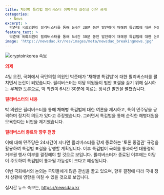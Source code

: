 ```yaml
---
title: 채상병 특검법 필리버스터 여박준태 화장실 이유 공개
categories:
  - News
excerpt: >
  박준태 국회의원이 필리버스터를 통해 6시간 30분 동안 발언하며 채해병 특검법에 대한 논의를 이어가고 있다. 국회는 야당과 여당 간의 격렬한 논쟁 속에서 필리버스터가 계속되고 있으며, 특검법의 표결이 예정되어 있다. 이에 따라 야당 주도로 특검법이 통과될 가능성이 크며, 여당은 대통령에게 거부권 행사를 제안할 방침이다. 현재 국회의 공백 자리가 눈에 띄고 있어 관심이 집중되고 있다.
feature_text: >
  박준태 국회의원이 필리버스터를 통해 6시간 30분 동안 발언하며 채해병 특검법에 대한 논의를 이어가고 있다. 국회는 야당과 여당 간의 격렬한 논쟁 속에서 필리버스터가 계속되고 있으며, 특검법의 표결이 예정되어 있다. 이에 따라 야당 주도로 특검법이 통과될 가능성이 크며, 여당은 대통령에게 거부권 행사를 제안할 방침이다. 현재 국회의 공백 자리가 눈에 띄고 있어 관심이 집중되고 있다.
image: 'https://newsdao.kr/res/images/meta/newsdao_breakingnews.jpg'
---
```


<p><img src="https://newsdao.kr/res/images/meta/newsdao_breakingnews.jpg" alt="cryptoinkorea 속보" /></p>

<p><b><span style="color: #ee2323;">의제</span></b></p>

<p>4일 오전, 국회에서 국민의힘 의원인 박준태가 '채해병 특검법'에 대한 필리버스터를 펼치면서 논란이 되었습니다. 필리버스터는 야당 의원들이 법안 표결을 끌기 위해 실시하는 무제한 토론으로, 박 의원이 6시간 30분에 이르는 장시간 발언을 펼쳤습니다.</p>

<p><b><span style="color: #ee2323;">필리버스터의 내용</span></b></p>

<p>박 의원은 필리버스터를 통해 채해병 특검법에 대한 여론을 제시하고, 특히 민주당을 공격하며 정치적 의도가 있다고 주장했습니다. 그러면서 특검법을 통해 순직한 해병대원을 모욕한다는 비판을 제기했습니다.</p>

<p><b><span style="color: #ee2323;">필리버스터 종료와 향후 전망</span></b></p>

<p>이에 대해 민주당은 24시간이 지나면 필리버스터를 강제 종료하는 '토론 종결권' 규정을 활용하여 특검법 표결을 강행할 계획입니다. 이후 특검법이 국회를 통과하면 대통령의 거부권 행사 여부를 결정해야 할 것으로 보입니다. 필리버스터가 종료된 이후에는 야당이 주도하여 특검법이 통과될 가능성이 크다고 예상됩니다.</p>

<p>이번 국회에서의 논의는 국민들에게 많은 관심을 끌고 있으며, 향후 결정에 따라 국내 정치 상황에 영향을 미칠 수 있을 것으로 보입니다.</p>
실시간 뉴스 속보는, <a href="https://newsdao.kr" rel="dofollow">https://newsdao.kr</a>


